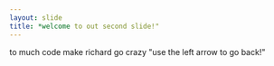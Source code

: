 ```yaml
---
layout: slide
title: *welcome to out second slide!"
---
```

to  much code make richard go crazy
"use the left arrow to go back!"
